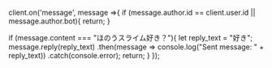 client.on('message', message =>{
  if (message.author.id == client.user.id || message.author.bot){
    return;
  }

  if (message.content === "ほのうスライム好き？"){
    let reply_text = "好き";
    message.reply(reply_text)
      .then(message => console.log("Sent message: " + reply_text))
      .catch(console.error);
    return;
  }
});
